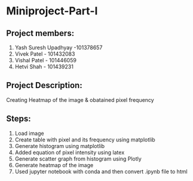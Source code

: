 # Miniproject-Part-I

## Project members:
1. Yash Suresh Upadhyay -101378657
2. Vivek Patel - 101432083
3. Vishal Patel - 101446059
4. Hetvi Shah - 101439231

## Project Description:
Creating Heatmap of the image & obatained pixel frequency

## Steps:
1. Load image
2. Create table with pixel and its frequency using matplotlib
3. Generate histogram using matplotlib
4. Added equation of pixel intensity using latex
5. Generate scatter graph from histogram using Plotly
6. Generate heatmap of the image
7. Used jupyter notebook with conda and then convert .ipynb file to html

